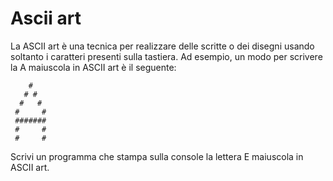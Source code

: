 # Ascii art

La ASCII art è una tecnica per realizzare delle scritte o dei disegni usando 
soltanto i caratteri presenti sulla tastiera.
Ad esempio, un modo per scrivere la A maiuscola in ASCII art è il seguente:

```
    #
   # #  
  #   # 
 #     #
 #######
 #     #
 #     #                                                                   
```

Scrivi un programma che stampa sulla console la lettera E maiuscola in ASCII art.
